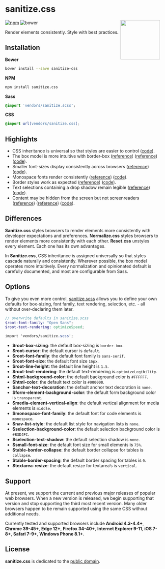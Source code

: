 # sanitize.css

<img align="right" width="128" height="128" src="http://10up.github.io/sanitize.css/logo.png" alt="">

[![npm][npm-image]][npm-url]
![bower][bower-image]

Render elements consistently. Style with best practices.

## Installation

**Bower**

```sh
bower install --save sanitize-css
```

**NPM**

```sh
npm install sanitize.css
```

**Sass**

```scss
@import 'vendors/sanitize.scss';
```

**CSS**

```css
@import url(vendors/sanitize.css);
```

## Highlights

- CSS inheritance is universal so that styles are easier to control ([code](sanitize.scss#L96-L112)).
- The box model is more intuitive with border-box ([reference](http://www.paulirish.com/2012/box-sizing-border-box-ftw/)) ([reference](https://css-tricks.com/inheriting-box-sizing-probably-slightly-better-best-practice/)) ([code](sanitize.scss#L139)).
- Smaller font-sizes display consistently across browsers ([reference](https://github.com/servo/servo/issues/3423#issuecomment-56321664)) ([code](sanitize.scss#L76-L78)).
- Monospace fonts render consistently ([reference](http://code.stephenmorley.org/html-and-css/fixing-browsers-broken-monospace-font-handling/)) ([code](sanitize.scss#L216-L221)).
- Border styles work as expected ([reference](https://developer.mozilla.org/en-US/docs/Web/CSS/border-style#Values)) ([code](sanitize.scss#L122-L127)).
- Text selections containing a drop shadow remain legible ([reference](https://twitter.com/miketaylr/status/12228805301)) ([code](sanitize.scss#L260-L263)).
- Content may be hidden from the screen but not screenreaders ([reference](http://www.paciellogroup.com/blog/2012/05/html5-accessibility-chops-hidden-and-aria-hidden/)) ([reference](https://www.drupal.org/node/897638)) ([code](sanitize.scss#L285-L293)).

## Differences

**Sanitize.css** styles browsers to render elements more consistently with developer expectations and preferences. **Normalize.css** styles browsers to render elements more consistently with each other. **Reset.css** unstyles every element. Each one has its own advantages.

In **Sanitize.css**, CSS inheritance is assigned universally so that styles cascade naturally and consistently. Wherever possible, the box model operates more intuitively. Every normalization and opinionated default is carefully documented, and most are configurable from Sass.

## Options

To give you even more control, [sanitize.scss](sanitize.scss) allows you to define your own defaults for box-sizing, font family, text rendering, selection, etc. - all without over-declaring them later.

```scss
// overwrite defaults in sanitize.scss
$root-font-family: "Open Sans";
$root-text-rendering: optimizeSpeed;

import 'vendors/sanitize.scss';
```

- **$root-box-sizing**: the default box-sizing is `border-box`.
- **$root-cursor**: the default cursor is `default`.
- **$root-font-family**: the default font family is `sans-serif`.
- **$root-font-size**: the default font size `16px`.
- **$root-line-height**: the default line height is `1.5`.
- **$root-text-rendering**: the default text-rendering is `optimizeLegibility`.
- **$html-background-color**: the default background color is `#FFFFFF`.
- **$html-color**: the default text color is `#000000`.
- **$anchor-text-decoration**: the default anchor text decoration is `none`.
- **$form-element-background-color**: the default form background color is `transparent`.
- **$media-element-vertical-align**: the default vertical alignment for media elements is `middle`.
- **$monospace-font-family**: the default font for code elements is `monospace`.
- **$nav-list-style**: the default list style for navigation lists is `none`.
- **$selection-background-color**: the default selection background color is `#B3D4FC`.
- **$selection-text-shadow**: the default selection shadow is `none`.
- **$small-font-size**: the default font size for small elements is `75%`.
- **$table-border-collapse**: the default border collapse for tables is `collapse`.
- **$table-border-spacing**: the default border spacing for tables is `0`.
- **$textarea-resize**: the default resize for textarea’s is `vertical`.

## Support

At present, we support the current and previous major releases of popular web browsers. When a new version is released, we begin supporting that version and stop supporting the third most recent version. Many older browsers happen to be remain supported using the same CSS without additional needs.

Currently tested and supported browsers include **Android 4.3-4.4+**, **Chrome 39-45+**, **Edge 12+**, **Firefox 34-40+**, **Internet Explorer 9-11**, **iOS 7-8+**, **Safari 7-9+**, **Windows Phone 8.1+**.

## License

**sanitize.css** is dedicated to the [public domain](LICENSE.md).

[npm-image]: https://img.shields.io/npm/v/sanitize.css.svg?style=flat-square
[npm-url]: https://www.npmjs.com/package/sanitize.css
[bower-image]: https://img.shields.io/bower/v/sanitize-css.svg?style=flat-square
